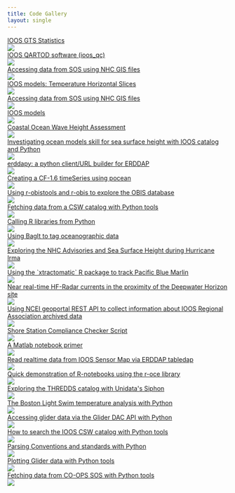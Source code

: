 ```yaml
---
title: Code Gallery
layout: single
---
```


<div id="gallery">
<div><a href="{{ site.url }}{{ site.baseurl }}/notebooks/2020-10-10-GTS"><figcaption>IOOS GTS Statistics</figcaption><img src="images/2020-10-10-GTS.png"></a></div>
<div><a href="{{ site.url }}{{ site.baseurl }}/notebooks/2020-02-14-QARTOD_ioos_qc_Water-Level-Example"><figcaption>IOOS QARTOD software (ioos_qc)</figcaption><img src="images/2020-02-14-QARTOD_ioos_qc_Water-Level-Example.png"></a></div>
<div><a href="{{ site.url }}{{ site.baseurl }}/notebooks/2019-05-27-hurricane_gis_part02"><figcaption>Accessing data from SOS using NHC GIS files</figcaption><img src="images/placeholder.png"></a></div>
<div><a href="{{ site.url }}{{ site.baseurl }}/notebooks/2019-03-08-grids-temperature"><figcaption>IOOS models: Temperature Horizontal Slices</figcaption><img src="images/2019-03-08-grids-temperature.png"></a></div>
<div><a href="{{ site.url }}{{ site.baseurl }}/notebooks/2019-02-26-hurricane_gis_part01"><figcaption>Accessing data from SOS using NHC GIS files</figcaption><img src="images/placeholder.png"></a></div>
<div><a href="{{ site.url }}{{ site.baseurl }}/notebooks/2018-12-04-grids"><figcaption>IOOS models</figcaption><img src="images/2018-12-04-grids.png"></a></div>
<div><a href="{{ site.url }}{{ site.baseurl }}/notebooks/2018-03-30-wave_height_assessment"><figcaption>Coastal Ocean Wave Height Assessment</figcaption><img src="images/2018-03-30-wave_height_assessment.png"></a></div>
<div><a href="{{ site.url }}{{ site.baseurl }}/notebooks/2018-03-15-ssh-skillscore"><figcaption>Investigating ocean models skill for sea surface height with IOOS catalog and Python</figcaption><img src="images/placeholder.png"></a></div>
<div><a href="{{ site.url }}{{ site.baseurl }}/notebooks/2018-03-01-erddapy"><figcaption>erddapy: a python client/URL builder for ERDDAP</figcaption><img src="images/2018-03-01-erddapy.png"></a></div>
<div><a href="{{ site.url }}{{ site.baseurl }}/notebooks/2018-02-27-pocean-timeSeries-demo"><figcaption>Creating a CF-1.6 timeSeries using pocean</figcaption><img src="images/2018-02-27-pocean-timeSeries-demo.png"></a></div>
<div><a href="{{ site.url }}{{ site.baseurl }}/notebooks/2018-02-20-obis"><figcaption>Using r-obistools and r-obis to explore the OBIS database</figcaption><img src="images/2018-02-20-obis.png"></a></div>
<div><a href="{{ site.url }}{{ site.baseurl }}/notebooks/2017-12-15-finding_HFRadar_currents"><figcaption>Fetching data from a CSW catalog with Python tools</figcaption><img src="images/2017-12-15-finding_HFRadar_currents.png"></a></div>
<div><a href="{{ site.url }}{{ site.baseurl }}/notebooks/2017-11-30-rerddap"><figcaption>Calling R libraries from Python</figcaption><img src="images/2017-11-30-rerddap.png"></a></div>
<div><a href="{{ site.url }}{{ site.baseurl }}/notebooks/2017-11-01-Creating-Archives-Using-Bagit"><figcaption>Using BagIt to tag oceanographic data</figcaption><img src="images/placeholder.png"></a></div>
<div><a href="{{ site.url }}{{ site.baseurl }}/notebooks/2017-09-09-hurricane_irma"><figcaption>Exploring the NHC Advisories and Sea Surface Height during Hurricane Irma</figcaption><img src="images/2017-09-09-hurricane_irma.png"></a></div>
<div><a href="{{ site.url }}{{ site.baseurl }}/notebooks/2017-08-01-xtractoR"><figcaption>Using the `xtractomatic` R package to track Pacific Blue Marlin</figcaption><img src="images/2017-08-01-xtractoR.png"></a></div>
<div><a href="{{ site.url }}{{ site.baseurl }}/notebooks/2017-07-25-HFRadar_currents"><figcaption>Near real-time HF-Radar currents in the proximity of the Deepwater Horizon site</figcaption><img src="images/2017-07-25-HFRadar_currents.png"></a></div>
<div><a href="{{ site.url }}{{ site.baseurl }}/notebooks/2017-06-12-NCEI_RA_archive_history"><figcaption>Using NCEI geoportal REST API to collect information about IOOS Regional Association archived data</figcaption><img src="images/2017-06-12-NCEI_RA_archive_history.png"></a></div>
<div><a href="{{ site.url }}{{ site.baseurl }}/notebooks/2017-05-14-running_compliance_checker"><figcaption>Shore Station Compliance Checker Script</figcaption><img src="images/placeholder.png"></a></div>
<div><a href="{{ site.url }}{{ site.baseurl }}/notebooks/2017-03-30-octave_notebook_example"><figcaption>A Matlab notebook primer</figcaption><img src="images/2017-03-30-octave_notebook_example.png"></a></div>
<div><a href="{{ site.url }}{{ site.baseurl }}/notebooks/2017-03-21-ERDDAP_IOOS_Sensor_Map"><figcaption>Read realtime data from IOOS Sensor Map via ERDDAP tabledap</figcaption><img src="images/2017-03-21-ERDDAP_IOOS_Sensor_Map.png"></a></div>
<div><a href="{{ site.url }}{{ site.baseurl }}/notebooks/2017-01-23-R-notebook"><figcaption>Quick demonstration of R-notebooks using the r-oce library</figcaption><img src="images/2017-01-23-R-notebook.png"></a></div>
<div><a href="{{ site.url }}{{ site.baseurl }}/notebooks/2017-01-18-siphon-explore-thredds"><figcaption>Exploring the THREDDS catalog with Unidata's Siphon</figcaption><img src="images/2017-01-18-siphon-explore-thredds.png"></a></div>
<div><a href="{{ site.url }}{{ site.baseurl }}/notebooks/2016-12-22-boston_light_swim"><figcaption>The Boston Light Swim temperature analysis with Python</figcaption><img src="images/2016-12-22-boston_light_swim.png"></a></div>
<div><a href="{{ site.url }}{{ site.baseurl }}/notebooks/2016-12-20-searching_glider_deployments"><figcaption>Accessing glider data via the Glider DAC API with Python</figcaption><img src="images/2016-12-20-searching_glider_deployments.png"></a></div>
<div><a href="{{ site.url }}{{ site.baseurl }}/notebooks/2016-12-19-exploring_csw"><figcaption>How to search the IOOS CSW catalog with Python tools</figcaption><img src="images/2016-12-19-exploring_csw.png"></a></div>
<div><a href="{{ site.url }}{{ site.baseurl }}/notebooks/2016-11-16-CF-UGRID-SGRID-conventions"><figcaption>Parsing Conventions and standards with Python</figcaption><img src="images/2016-11-16-CF-UGRID-SGRID-conventions.png"></a></div>
<div><a href="{{ site.url }}{{ site.baseurl }}/notebooks/2016-11-15-glider_data_example"><figcaption>Plotting Glider data with Python tools</figcaption><img src="images/2016-11-15-glider_data_example.png"></a></div>
<div><a href="{{ site.url }}{{ site.baseurl }}/notebooks/2016-10-12-fetching_data"><figcaption>Fetching data from CO-OPS SOS with Python tools</figcaption><img src="images/2016-10-12-fetching_data.png"></a></div>
</div>
